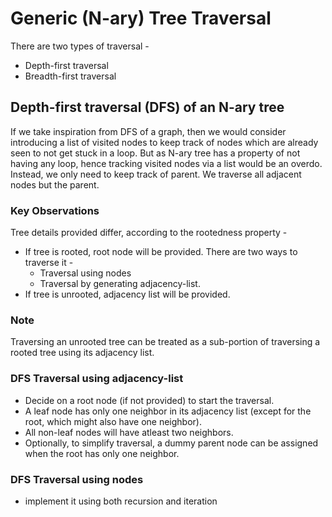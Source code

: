 # Generic (N-ary) Tree Traversal
There are two types of traversal -
- Depth-first traversal
- Breadth-first traversal

## Depth-first traversal (DFS) of an N-ary tree
If we take inspiration from DFS of a graph, then we would consider introducing a list of visited nodes to keep track of nodes which are already seen to not get stuck in a loop. But as N-ary tree has a property of not having any loop, hence tracking visited nodes via a list would be an overdo. Instead, we only need to keep track of parent. We traverse all adjacent nodes but the parent.

### Key Observations
Tree details provided differ, according to the rootedness property -
- If tree is rooted, root node will be provided. There are two ways to traverse it -
  - Traversal using nodes
  - Traversal by generating adjacency-list.
- If tree is unrooted, adjacency list will be provided.

### Note
Traversing an unrooted tree can be treated as a sub-portion of traversing a rooted tree using its adjacency list.

### DFS Traversal using adjacency-list
- Decide on a root node (if not provided) to start the traversal.
- A leaf node has only one neighbor in its adjacency list (except for the root, which might also have one neighbor).
- All non-leaf nodes will have atleast two neighbors.
- Optionally, to simplify traversal, a dummy parent node can be assigned when the root has only one neighbor.

### DFS Traversal using nodes
- implement it using both recursion and iteration
